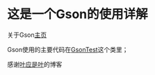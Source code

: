 # 这是一个Gson的使用详解

关于Gson[主页](https://github.com/google/gson)
 
 Gson使用的主要代码在[GsonTest](https://github.com/tao111222333444/MyGsonTest/blob/master/app/src/main/java/com/hangzhou/mygsontest/GsonTest.java)这个类里；
 
 感谢[叶应是叶](https://www.jianshu.com/p/0444693c2639)的博客
